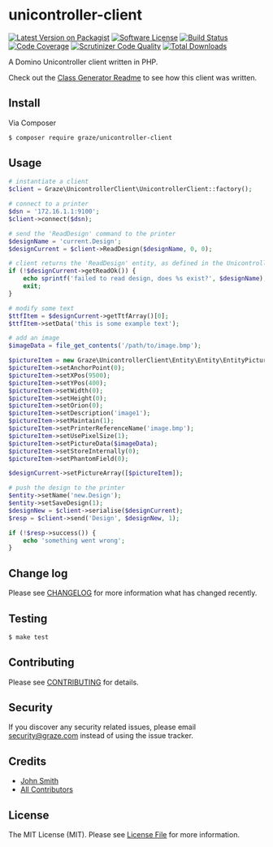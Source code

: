 # unicontroller-client

[![Latest Version on Packagist](https://img.shields.io/packagist/v/graze/unicontroller-client.svg?style=flat-square)](https://packagist.org/packages/graze/unicontroller-client)
[![Software License](https://img.shields.io/badge/license-MIT-brightgreen.svg?style=flat-square)](LICENSE.md)
[![Build Status](https://travis-ci.org/graze/unicontroller-client.svg?branch=master)](https://travis-ci.org/graze/unicontroller-client)
[![Code Coverage](https://scrutinizer-ci.com/g/graze/unicontroller-client/badges/coverage.png?b=master)](https://scrutinizer-ci.com/g/graze/unicontroller-client/?branch=master)
[![Scrutinizer Code Quality](https://scrutinizer-ci.com/g/graze/unicontroller-client/badges/quality-score.png?b=master)](https://scrutinizer-ci.com/g/graze/unicontroller-client/?branch=master)
[![Total Downloads](https://img.shields.io/packagist/dt/graze/unicontroller-client.svg?style=flat-square)](https://packagist.org/packages/graze/unicontroller-client)

A Domino Unicontroller client written in PHP.

Check out the [Class Generator Readme](bin/README.md) to see how this client was written.

## Install

Via Composer

``` bash
$ composer require graze/unicontroller-client
```

## Usage

``` php
# instantiate a client
$client = Graze\UnicontrollerClient\UnicontrollerClient::factory();

# connect to a printer
$dsn = '172.16.1.1:9100';
$client->connect($dsn);

# send the 'ReadDesign' command to the printer
$designName = 'current.Design';
$designCurrent = $client->ReadDesign($designName, 0, 0);

# client returns the 'ReadDesign' entity, as defined in the Unicontroller specification
if (!$designCurrent->getReadOk()) {
    echo sprintf('failed to read design, does %s exist?', $designName);
    exit;
}

# modify some text
$ttfItem = $designCurrent->getTtfArray()[0];
$ttfItem->setData('this is some example text');

# add an image
$imageData = file_get_contents('/path/to/image.bmp');

$pictureItem = new Graze\UnicontrollerClient\Entity\Entity\EntityPictureItem();
$pictureItem->setAnchorPoint(0);
$pictureItem->setXPos(9500);
$pictureItem->setYPos(400);
$pictureItem->setWidth(0);
$pictureItem->setHeight(0);
$pictureItem->setOrion(0);
$pictureItem->setDescription('image1');
$pictureItem->setMaintain(1);
$pictureItem->setPrinterReferenceName('image.bmp');
$pictureItem->setUsePixelSize(1);
$pictureItem->setPictureData($imageData);
$pictureItem->setStoreInternally(0);
$pictureItem->setPhantomField(0);

$designCurrent->setPictureArray([$pictureItem]);

# push the design to the printer
$entity->setName('new.Design');
$entity->setSaveDesign(1);
$designNew = $client->serialise($designCurrent);
$resp = $client->send('Design', $designNew, 1);

if (!$resp->success()) {
    echo 'something went wrong';
}

```

## Change log

Please see [CHANGELOG](CHANGELOG.md) for more information what has changed recently.

## Testing

``` bash
$ make test
```

## Contributing

Please see [CONTRIBUTING](CONTRIBUTING.md) for details.

## Security

If you discover any security related issues, please email security@graze.com instead of using the issue tracker.

## Credits

- [John Smith](https://github.com/john-n-smith)
- [All Contributors](../../contributors)

## License

The MIT License (MIT). Please see [License File](LICENSE.md) for more information.
